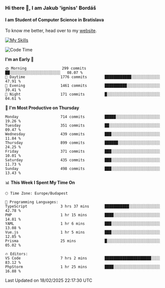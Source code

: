 ### Hi there 👋, I am Jakub 'igniss' Bordáš

#### I am Student of Computer Science in Bratislava
To know me better, head over to my [website](https://bordas.sk).

[![My Skills](https://skillicons.dev/icons?i=js,typescript,html,css,figma,svelte,vue,next,postgresql,nest,express,nodejs)](https://bordas.sk)


<!--START_SECTION:waka-->
![Code Time](http://img.shields.io/badge/Code%20Time-1%2C687%20hrs%2014%20mins-blue)

**I'm an Early 🐤** 

```text
🌞 Morning                299 commits         ██░░░░░░░░░░░░░░░░░░░░░░░   08.07 % 
🌆 Daytime                1776 commits        ████████████░░░░░░░░░░░░░   47.91 % 
🌃 Evening                1461 commits        ██████████░░░░░░░░░░░░░░░   39.41 % 
🌙 Night                  171 commits         █░░░░░░░░░░░░░░░░░░░░░░░░   04.61 % 
```
📅 **I'm Most Productive on Thursday** 

```text
Monday                   714 commits         █████░░░░░░░░░░░░░░░░░░░░   19.26 % 
Tuesday                  351 commits         ██░░░░░░░░░░░░░░░░░░░░░░░   09.47 % 
Wednesday                439 commits         ███░░░░░░░░░░░░░░░░░░░░░░   11.84 % 
Thursday                 899 commits         ██████░░░░░░░░░░░░░░░░░░░   24.25 % 
Friday                   371 commits         ███░░░░░░░░░░░░░░░░░░░░░░   10.01 % 
Saturday                 435 commits         ███░░░░░░░░░░░░░░░░░░░░░░   11.73 % 
Sunday                   498 commits         ███░░░░░░░░░░░░░░░░░░░░░░   13.43 % 
```


📊 **This Week I Spent My Time On** 

```text
🕑︎ Time Zone: Europe/Budapest

💬 Programming Languages: 
TypeScript               3 hrs 37 mins       ███████████░░░░░░░░░░░░░░   42.78 % 
PHP                      1 hr 15 mins        ████░░░░░░░░░░░░░░░░░░░░░   14.81 % 
YAML                     1 hr 6 mins         ███░░░░░░░░░░░░░░░░░░░░░░   13.08 % 
Vue.js                   1 hr 5 mins         ███░░░░░░░░░░░░░░░░░░░░░░   12.85 % 
Prisma                   25 mins             █░░░░░░░░░░░░░░░░░░░░░░░░   05.02 % 

🔥 Editors: 
VS Code                  7 hrs 2 mins        █████████████████████░░░░   83.12 % 
PhpStorm                 1 hr 25 mins        ████░░░░░░░░░░░░░░░░░░░░░   16.88 % 
```


 Last Updated on 18/02/2025 22:17:30 UTC
<!--END_SECTION:waka-->
